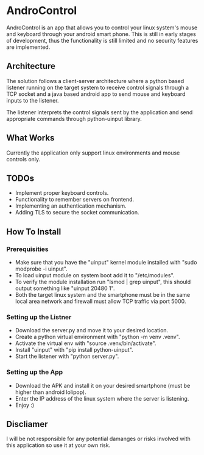 # AndroControl
AndroControl is an app that allows you to control your linux system's mouse and keyboard through your android smart phone.
This is still in early stages of development, thus the functionality is still limited and no security features are implemented.

## Architecture
The solution follows a client-server architecture where a python based listener
running on the target system to receive control signals through a TCP socket
and a java based android app to send mouse and keyboard inputs to the listener.

The listener interprets the control signals sent by the application and send
appropriate commands through python-uinput library.

## What Works
Currently the application only support linux environments and mouse controls only.

## TODOs
+ Implement proper keyboard controls.
+ Functionality to remember servers on frontend.
+ Implementing an authentication mechanism.
+ Adding TLS to secure the socket communication.

## How To Install
### Prerequisities
+ Make sure that you have the "uinput" kernel module installed with "sudo modprobe -i uinput".
+ To load uinput module on system boot add it to "/etc/modules".
+ To verify the module installation run "lsmod | grep uinput", this should output something like "uinput                 20480  1".
+ Both the target linux system and the smartphone must be in the same local area network and firewall must allow TCP traffic via port 5000.

### Setting up the Listner
+ Download the server.py and move it to your desired location.
+ Create a python virtual environment with "python -m venv .venv".
+ Activate the virtual env with "source .venv/bin/activate".
+ Install "uinput" with "pip install python-uinput".
+ Start the listener with "python server.py".

### Setting up the App
+ Download the APK and install it on your desired smartphone (must be higher than android lolipop).
+ Enter the IP address of the linux system where the server is listening.
+ Enjoy :)

## Discliamer
I will be not responsible for any potential damanges or risks involved with this application so use it at your own risk.
